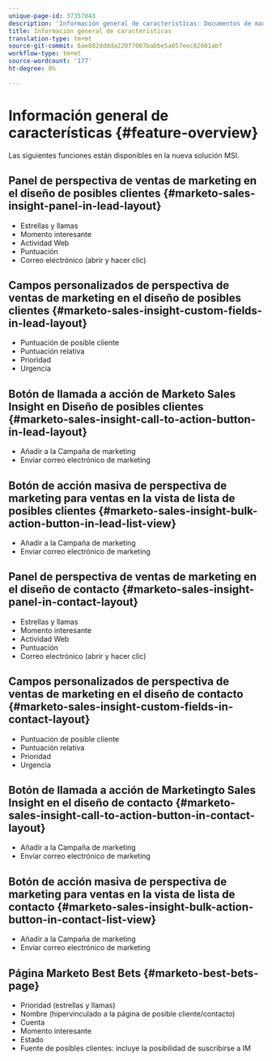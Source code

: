 ```yaml
---
unique-page-id: 37357043
description: 'Información general de características: Documentos de marketing: documentación del producto'
title: Información general de características
translation-type: tm+mt
source-git-commit: 6ae882dddda220f7067babbe5a057eec82601abf
workflow-type: tm+mt
source-wordcount: '177'
ht-degree: 0%

---
```



# Información general de características {#feature-overview}

Las siguientes funciones están disponibles en la nueva solución MSI.

## Panel de perspectiva de ventas de marketing en el diseño de posibles clientes {#marketo-sales-insight-panel-in-lead-layout}

* Estrellas y llamas
* Momento interesante
* Actividad Web
* Puntuación
* Correo electrónico (abrir y hacer clic)

## Campos personalizados de perspectiva de ventas de marketing en el diseño de posibles clientes {#marketo-sales-insight-custom-fields-in-lead-layout}

* Puntuación de posible cliente
* Puntuación relativa
* Prioridad
* Urgencia

## Botón de llamada a acción de Marketo Sales Insight en Diseño de posibles clientes {#marketo-sales-insight-call-to-action-button-in-lead-layout}

* Añadir a la Campaña de marketing
* Enviar correo electrónico de marketing

## Botón de acción masiva de perspectiva de marketing para ventas en la vista de lista de posibles clientes {#marketo-sales-insight-bulk-action-button-in-lead-list-view}

* Añadir a la Campaña de marketing
* Enviar correo electrónico de marketing

## Panel de perspectiva de ventas de marketing en el diseño de contacto {#marketo-sales-insight-panel-in-contact-layout}

* Estrellas y llamas
* Momento interesante
* Actividad Web
* Puntuación
* Correo electrónico (abrir y hacer clic)

## Campos personalizados de perspectiva de ventas de marketing en el diseño de contacto {#marketo-sales-insight-custom-fields-in-contact-layout}

* Puntuación de posible cliente
* Puntuación relativa
* Prioridad
* Urgencia

## Botón de llamada a acción de Marketingto Sales Insight en el diseño de contacto {#marketo-sales-insight-call-to-action-button-in-contact-layout}

* Añadir a la Campaña de marketing
* Enviar correo electrónico de marketing

## Botón de acción masiva de perspectiva de marketing para ventas en la vista de lista de contacto {#marketo-sales-insight-bulk-action-button-in-contact-list-view}

* Añadir a la Campaña de marketing
* Enviar correo electrónico de marketing

## Página Marketo Best Bets {#marketo-best-bets-page}

* Prioridad (estrellas y llamas)
* Nombre (hipervinculado a la página de posible cliente/contacto)
* Cuenta
* Momento interesante
* Estado
* Fuente de posibles clientes: incluye la posibilidad de suscribirse a IM
